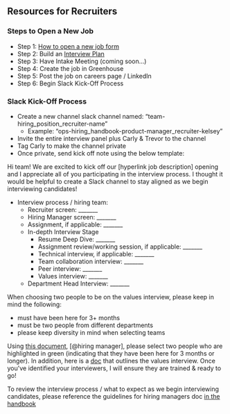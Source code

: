 ## Resources for Recruiters 

### Steps to Open a New Job
- Step 1: [How to open a new job form](https://docs.google.com/forms/d/e/1FAIpQLSdYwWlI_4bKKSkhWq4FrLNE2MPEhRtiq91GtEC6RuFAt-mgfA/viewform)
- Step 2: Build an [Interview Plan](https://docs.google.com/spreadsheets/d/1pMG_K3pf_pP_AIvy8jjOKc-h6htDJ5QkvEMD3prAQ5Y/edit#gid=1131029377)
- Step 3: Have Intake Meeting (coming soon...)
- Step 4: Create the job in Greenhouse
- Step 5: Post the job on careers page / LinkedIn
- Step 6: Begin Slack Kick-Off Process
  
### Slack Kick-Off Process
- Create a new channel slack channel named: “team-hiring_position_recruiter-name”
   - Example: “ops-hiring_handbook-product-manager_recruiter-kelsey”
- Invite the entire interview panel plus Carly & Trevor to the channel
- Tag Carly to make the channel private
- Once private, send kick off note using the below template:

Hi team!  We are excited to kick off our [hyperlink job description] opening and I appreciate all of you participating in the interview process.  I thought it would be helpful to create a Slack channel to stay aligned as we begin interviewing candidates! 

- Interview process / hiring team:
   - Recruiter screen: _______
   - Hiring Manager screen:  _______
   - Assignment, if applicable: _______
   - In-depth Interview Stage
     - Resume Deep Dive: _______
     - Assignment review/working session, if applicable: _______
     - Technical interview, if applicable: _______
     - Team collaboration interview: _______
     - Peer interview: _______
     - Values interview: _______ 
   - Department Head Interview: _______

When choosing two people to be on the values interview, please keep in mind the following:
   - must have been here for 3+ months
   - must be two people from different departments
   - please keep diversity in mind when selecting teams

Using [this document](https://docs.google.com/spreadsheets/d/1NUDEjzud_GxocjKkd__m0hTf21tN3OIgOwtk_OjhV20/edit?ts=60e4c3bd#gid=0), [@hiring manager], please select two people who are highlighted in green (indicating that they have been here for 3 months or longer). In addition, here is a [doc](https://about.sourcegraph.com/handbook/talent/hiring/evaluating_values) that outlines the values interview. Once you've identified your interviewers, I will ensure they are trained & ready to go!

To review the interview process / what to expect as we begin interviewing candidates, please reference the guidelines for hiring managers doc [in the handbook](https://about.sourcegraph.com/handbook/talent/resources_for_hiring_managers)
